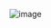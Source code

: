 ![image](https://user-images.githubusercontent.com/25196279/87690385-05438b80-c7a7-11ea-8d1a-9eb3b4b26f0d.png)
